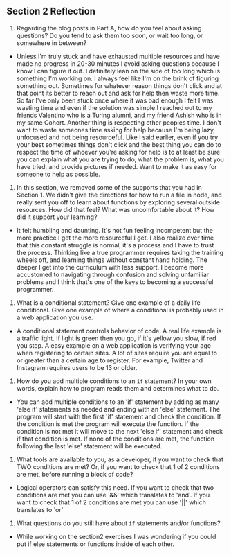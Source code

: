 ## Section 2 Reflection

1. Regarding the blog posts in Part A, how do you feel about asking questions? Do you tend to ask them too soon, or wait too long, or somewhere in between?
- Unless I'm truly stuck and have exhausted multiple resources and have made no progress in 20-30 minutes I avoid asking questions because I know I can figure it out. I definitely lean on the side of too long which is something I'm working on. I always feel like I'm on the brink of figuring something out. Sometimes for whatever reason things don't click and at that point its better to reach out and ask for help then waste more time. So far I've only been stuck once where it was bad enough I felt I was wasting time and even if the solution was simple I reached out to my friends Valentino who is a Turing alumni, and my friend Ashish who is in my same Cohort. Another thing is respecting other peoples time. I don't want to waste someones time asking for help because I'm being lazy, unfocused and not being resourceful. Like I said earlier, even if you try your best sometimes things don't click and the best thing you can do to respect the time of whoever you're asking for help is to at least be sure you can explain what you are trying to do, what the problem is, what you have tried, and provide pictures if needed. Want to make it as easy for someone to help as possible.

1. In this section, we removed some of the supports that you had in Section 1. We didn't give the directions for how to run a file in node, and really sent you off to learn about functions by exploring several outside resources. How did that feel? What was uncomfortable about it? How did it support your learning?
- It felt humbling and daunting. It's not fun feeling incompetent but the more practice I get the more resourceful I get. I also realize over time that this constant struggle is normal, it's a process and I have to trust the process. Thinking like a true programmer requires taking the training wheels off, and learning things without constant hand holding. The deeper I get into the curriculum with less support, I become more accustomed to navigating through confusion and solving unfamiliar problems and I think that's one of the keys to becoming a successful programmer.

1. What is a conditional statement? Give one example of a daily life conditional. Give one example of where a conditional is probably used in a web application you use.
- A conditional statement controls behavior of code. A real life example is a traffic light. If light is green then you go, if it's yellow you slow, if red you stop. A easy example on a web application is verifying your age when registering to certain sites. A lot of sites require you are equal to or greater than a certain age to register. For example, Twitter and Instagram requires users to be 13 or older.

1. How do you add multiple conditions to an `if` statement? In your own words, explain how to program reads them and determines what to do.
- You can add multiple conditions to an 'if' statement by adding as many 'else if' statements as needed and ending with an 'else' statement. The program will start with the first 'if' statement and check the condition. If the condition is met the program will execute the function. If the condition is not met it will move to the next 'else if' statement and check if that condition is met. If none of the conditions are met, the function following the last 'else' statement will be executed.

1. What tools are available to you, as a developer, if you want to check that TWO conditions are met? Or, if you want to check that 1 of 2 conditions are met, before running a block of code?
- Logical operators can satisfy this need. If you want to check that two conditions are met you can use '&&' which translates to 'and'. If you want to check that 1 of 2 conditions are met you can use '||' which translates to 'or'

1. What questions do you still have about `if` statements and/or functions?
- While working on the section2 exercises I was wondering if you could put if else statements or functions inside of each other.
